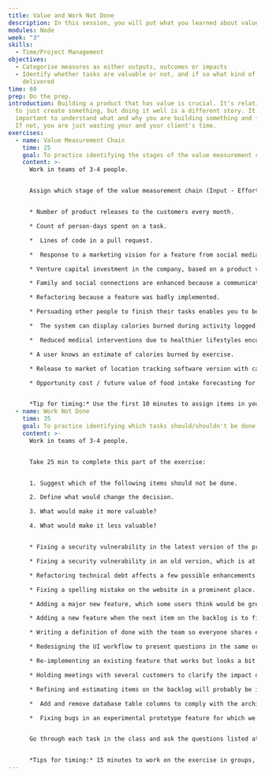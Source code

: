 ```yaml
---
title: Value and Work Not Done
description: In this session, you will put what you learned about value into practice.
modules: Node
week: "3"
skills:
  - Time/Project Management
objectives:
  - Categorise measures as either outputs, outcomes or impacts
  - Identify whether tasks are valuable or not, and if so what kind of value is
    delivered
time: 60
prep: Do the prep.
introduction: Building a product that has value is crucial. It's relatively easy
  to just create something, but doing it well is a different story. It's
  important to understand what and why you are building something and for whom.
  If not, you are just wasting your and your client's time.
exercises:
  - name: Value Measurement Chain
    time: 25
    goal: To practice identifying the stages of the value measurement chain.
    content: >-
      Work in teams of 3-4 people.


      Assign which stage of the value measurement chain (Input - Effort - Output - Outcome - Impact) relates to each of the following measures:


      * Number of product releases to the customers every month.

      * Count of person-days spent on a task.

      *  Lines of code in a pull request.

      *  Response to a marketing vision for a feature from social media.

      * Venture capital investment in the company, based on a product vision.

      * Family and social connections are enhanced because a communication feature is used well.

      * Refactoring because a feature was badly implemented.

      * Persuading other people to finish their tasks enables you to begin yours.

      *  The system can display calories burned during activity logged.

      *  Reduced medical interventions due to healthier lifestyles encouraged by the exercise app.

      * A user knows an estimate of calories burned by exercise.

      * Release to market of location tracking software version with calorie counter feature. 

      * Opportunity cost / future value of food intake forecasting for diabetic users of that location tracking software.


      *Tip for timing:* Use the first 10 minutes to assign items in your group, then during the last 15 minutes discuss each item in the class.
  - name: Work Not Done
    time: 35
    goal: To practice identifying which tasks should/shouldn't be done and why.
    content: >-
      Work in teams of 3-4 people.


      Take 25 min to complete this part of the exercise:


      1. Suggest which of the following items should not be done. 

      2. Define what would change the decision.

      3. What would make it more valuable?

      4. What would make it less valuable?


      * Fixing a security vulnerability in the latest version of the product, where any user could impersonate any other in a REST call.

      * Fixing a security vulnerability in an old version, which is at “end of life”, but the customers have to pay to upgrade.

      * Refactoring technical debt affects a few possible enhancements to a rarely used feature.

      * Fixing a spelling mistake on the website in a prominent place.

      * Adding a major new feature, which some users think would be great, but most users don’t care about.

      * Adding a new feature when the next item on the backlog is to fix a common bug.

      * Writing a definition of done with the team so everyone shares expectations of documentation, testing, etc.

      * Redesigning the UI workflow to present questions in the same order a person would think about them.

      * Re-implementing an existing feature that works but looks a bit dated.

      * Holding meetings with several customers to clarify the impact of a certain bug on them.

      * Refining and estimating items on the backlog will probably be in the sprint after next.

      *  Add and remove database table columns to comply with the architect’s new policy.

      *  Fixing bugs in an experimental prototype feature for which we are already collecting A/B test analytics.


      Go through each task in the class and ask the questions listed at the beginning. It’s alright if you don’t have time to cover all tasks.


      *Tips for timing:* 15 minutes to work on the exercise in groups, 20 minutes to discuss.
---
```

